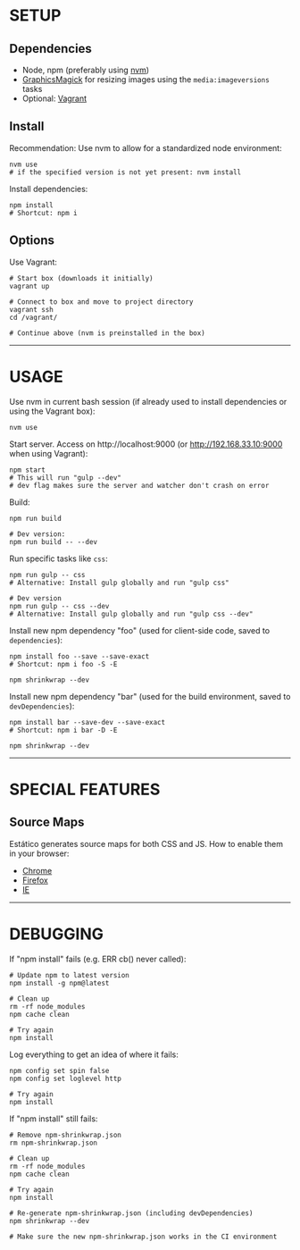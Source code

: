 # SETUP

## Dependencies

* Node, npm (preferably using [nvm](https://github.com/creationix/nvm))
* [GraphicsMagick](http://www.graphicsmagick.org/) for resizing images using the `media:imageversions` tasks
* Optional: [Vagrant](https://www.vagrantup.com/)

## Install

Recommendation: Use nvm to allow for a standardized node environment:

```shell
nvm use
# if the specified version is not yet present: nvm install
```

Install dependencies:

```shell
npm install
# Shortcut: npm i
```

## Options

Use Vagrant:

```shell
# Start box (downloads it initially)
vagrant up

# Connect to box and move to project directory
vagrant ssh
cd /vagrant/

# Continue above (nvm is preinstalled in the box)
```


----


# USAGE

Use nvm in current bash session (if already used to install dependencies or using the Vagrant box):

```shell
nvm use
```

Start server. Access on http://localhost:9000 (or http://192.168.33.10:9000 when using Vagrant):

```shell
npm start
# This will run "gulp --dev"
# dev flag makes sure the server and watcher don't crash on error
```

Build:

```shell
npm run build

# Dev version:
npm run build -- --dev
```

Run specific tasks like `css`:

```shell
npm run gulp -- css
# Alternative: Install gulp globally and run "gulp css"

# Dev version
npm run gulp -- css --dev
# Alternative: Install gulp globally and run "gulp css --dev"
```

Install new npm dependency "foo" (used for client-side code, saved to `dependencies`):

```shell
npm install foo --save --save-exact
# Shortcut: npm i foo -S -E

npm shrinkwrap --dev
```

Install new npm dependency "bar" (used for the build environment, saved to  `devDependencies`):

```shell
npm install bar --save-dev --save-exact
# Shortcut: npm i bar -D -E

npm shrinkwrap --dev
```


----


# SPECIAL FEATURES

## Source Maps

Estático generates source maps for both CSS and JS. How to enable them in your browser:

* [Chrome](https://developer.chrome.com/devtools/docs/javascript-debugging#source-maps)
* [Firefox](https://developer.mozilla.org/en-US/docs/Tools/Debugger/How_to/Use_a_source_map)
* [IE](http://blogs.msdn.com/b/davrous/archive/2014/08/22/enhance-your-javascript-debugging-life-thanks-to-the-source-map-support-available-in-ie11-chrome-opera-amp-firefox.aspx)

----


# DEBUGGING

If "npm install" fails (e.g. ERR cb() never called):

```shell
# Update npm to latest version
npm install -g npm@latest

# Clean up
rm -rf node_modules
npm cache clean

# Try again
npm install
```

Log everything to get an idea of where it fails:

```shell
npm config set spin false
npm config set loglevel http

# Try again
npm install
```

If "npm install" still fails:

```shell
# Remove npm-shrinkwrap.json
rm npm-shrinkwrap.json

# Clean up
rm -rf node_modules
npm cache clean

# Try again
npm install

# Re-generate npm-shrinkwrap.json (including devDependencies)
npm shrinkwrap --dev

# Make sure the new npm-shrinkwrap.json works in the CI environment
```
